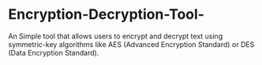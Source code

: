 # Encryption-Decryption-Tool-
An Simple tool that allows users to encrypt and decrypt text using symmetric-key algorithms like AES (Advanced Encryption Standard) or DES (Data Encryption Standard).

